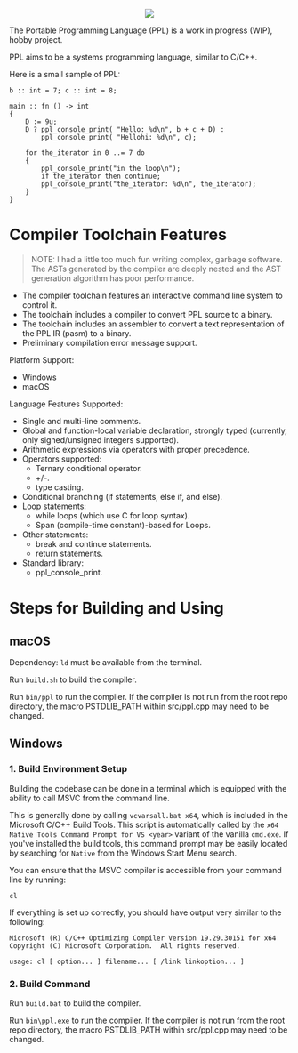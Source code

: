 <div>
  <p align="center">
    <img src="https://user-images.githubusercontent.com/38915815/155840268-844e6655-2554-4ac0-bacb-4d789f980b58.png" />
  </p>
</div>

The Portable Programming Language (PPL) is a work in progress (WIP), hobby project.

PPL aims to be a systems programming language, similar to C/C++.

Here is a small sample of PPL:

```
b :: int = 7; c :: int = 8;

main :: fn () -> int
{
    D := 9u;
    D ? ppl_console_print( "Hello: %d\n", b + c + D) :
        ppl_console_print( "Hellohi: %d\n", c);

    for the_iterator in 0 ..= 7 do
    {
        ppl_console_print("in the loop\n");
        if the_iterator then continue;
        ppl_console_print("the_iterator: %d\n", the_iterator);
    }
}
```

# Compiler Toolchain Features

> NOTE: I had a little too much fun writing complex, garbage software. The ASTs
> generated by the compiler are deeply nested and the AST generation algorithm
> has poor performance.

- The compiler toolchain features an interactive command line system to control it.
- The toolchain includes a compiler to convert PPL source to a binary.
- The toolchain includes an assembler to convert a text representation of the PPL IR (pasm) to a binary.
- Preliminary compilation error message support.

Platform Support:

- Windows
- macOS

Language Features Supported:

- Single and multi-line comments.
- Global and function-local variable declaration, strongly typed (currently,
  only signed/unsigned integers supported).
- Arithmetic expressions via operators with proper precedence.
- Operators supported:
  - Ternary conditional operator.
  - +/-.
  - type casting.
- Conditional branching (if statements, else if, and else).
- Loop statements:
  - while loops (which use C for loop syntax).
  - Span (compile-time constant)-based for Loops.
- Other statements:
  - break and continue statements.
  - return statements.
- Standard library:
  - ppl_console_print.

# Steps for Building and Using

## macOS

Dependency: `ld` must be available from the terminal. 

Run `build.sh` to build the compiler.

Run `bin/ppl` to run the compiler. If the compiler is not run from the root repo directory,
the macro PSTDLIB_PATH within src/ppl.cpp may need to be changed.

## Windows

### 1. Build Environment Setup

Building the codebase can be done in a terminal which is equipped with the
ability to call MSVC from the command line.

This is generally done by calling `vcvarsall.bat x64`, which is included in the
Microsoft C/C++ Build Tools. This script is automatically called by the `x64
Native Tools Command Prompt for VS <year>` variant of the vanilla `cmd.exe`. If
you've installed the build tools, this command prompt may be easily located by
searching for `Native` from the Windows Start Menu search.

You can ensure that the MSVC compiler is accessible from your command line by
running:

```
cl
```

If everything is set up correctly, you should have output very similar to the
following:

```
Microsoft (R) C/C++ Optimizing Compiler Version 19.29.30151 for x64
Copyright (C) Microsoft Corporation.  All rights reserved.

usage: cl [ option... ] filename... [ /link linkoption... ]
```

### 2. Build Command

Run `build.bat` to build the compiler.

Run `bin\ppl.exe` to run the compiler. If the compiler is not run from the root repo directory,
the macro PSTDLIB_PATH within src/ppl.cpp may need to be changed.
